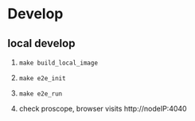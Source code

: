 # Develop

## local develop

1. `make build_local_image`

2. `make e2e_init`

3. `make e2e_run`

4. check proscope, browser visits http://nodeIP:4040
